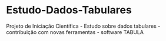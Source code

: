 # Estudo-Dados-Tabulares
Projeto de Iniciação Científica - Estudo sobre dados tabulares - contribuição com novas ferramentas - software TABULA
